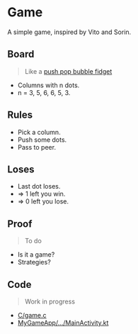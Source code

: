 # Game
A simple game, inspired by Vito and Sorin.

## Board
> Like a [push pop bubble fidget](https://duckduckgo.com/?q=push+pop+fidget&t=osx&ia=images&iax=images)
- Columns with n dots.
- n = 3, 5, 6, 6, 5, 3.

## Rules
- Pick a column.
- Push some dots.
- Pass to peer.

## Loses
- Last dot loses.
- => 1 left you win.
- => 0 left you lose.

## Proof
> To do
- Is it a game?
- Strategies?

## Code
> Work in progress
- [C/game.c](C/game.c)
- [MyGameApp/.../MainActivity.kt](Android/MyGameApp/app/src/main/java/org/tamberg/mygameapp/MainActivity.kt)
